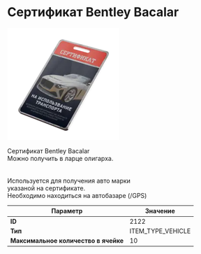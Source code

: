 # Сертификат Bentley Bacalar

![Item Image](../img/2122.webp?raw=true)

Сертификат Bentley Bacalar<br>Можно получить в ларце олигарха.<br><br><br>Используется для получения авто марки <br>указаной на сертификате.<br>Необходимо находиться на автобазаре (/GPS)


| Параметр | Значение |
|----------|----------|
| **ID** | 2122 |
| **Тип** | ITEM_TYPE_VEHICLE |
| **Максимальное количество в ячейке** | 10 |

